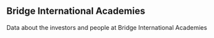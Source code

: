 ## Bridge International Academies

Data about the investors and people at Bridge International Academies
